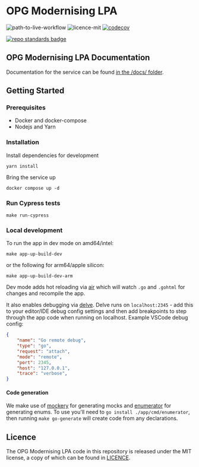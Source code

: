 # OPG Modernising LPA

![path-to-live-workflow](https://github.com/ministryofjustice/opg-modernising-lpa/actions/workflows/workflow_path_to_live.yml/badge.svg)
![licence-mit](https://img.shields.io/github/license/ministryofjustice/opg-modernising-lpa-docs.svg)
[![codecov](https://codecov.io/gh/ministryofjustice/opg-modernising-lpa/branch/main/graph/badge.svg?token=mKTlhc906S)](https://codecov.io/gh/ministryofjustice/opg-modernising-lpa)

[![repo standards badge](https://img.shields.io/badge/dynamic/json?color=blue&style=for-the-badge&logo=github&label=MoJ%20Compliant&query=%24.result&url=https%3A%2F%2Foperations-engineering-reports.cloud-platform.service.justice.gov.uk%2Fapi%2Fv1%2Fcompliant_public_repositories%2Fopg-modernising-lpa)](https://operations-engineering-reports.cloud-platform.service.justice.gov.uk/public-github-repositories.html#opg-modernising-lpa "Link to report")

## OPG Modernising LPA Documentation

Documentation for the service can be found [in the /docs/ folder](./docs/README.md).

## Getting Started

### Prerequisites

* Docker and docker-compose
* Nodejs and Yarn

### Installation

Install dependencies for development

```shell
yarn install
```

Bring the service up

```shell
docker compose up -d
```

### Run Cypress tests

```shell
make run-cypress
```

### Local development

To run the app in dev mode on amd64/intel:

```shell
make app-up-build-dev
```

or the following for arm64/apple silicon:

```shell
make app-up-build-dev-arm
```

Dev mode adds hot reloading via [air](https://github.com/cosmtrek/air) which will watch `.go` and `.gohtml` for changes and recompile the app.

It also enables debugging via [delve](https://github.com/go-delve/delve). Delve runs on `localhost:2345` - add this to your editor/IDE debug config settings and then add breakpoints to step through the app code when running on localhost. Example VSCode debug config:

```json
{
    "name": "Go remote debug",
    "type": "go",
    "request": "attach",
    "mode": "remote",
    "port": 2345,
    "host": "127.0.0.1",
    "trace": "verbose",
}
```

#### Code generation

We make use of [mockery](https://github.com/vektra/mockery) for generating mocks
and [enumerator](./app/cmd/enumerator) for generating enums. To use you'll need
to `go install ./app/cmd/enumerator`, then running `make go-generate` will
create code from any declarations.

## Licence

The OPG Modernising LPA code in this repository is released under the MIT license, a copy of which can be found in [LICENCE](./LICENCE).
